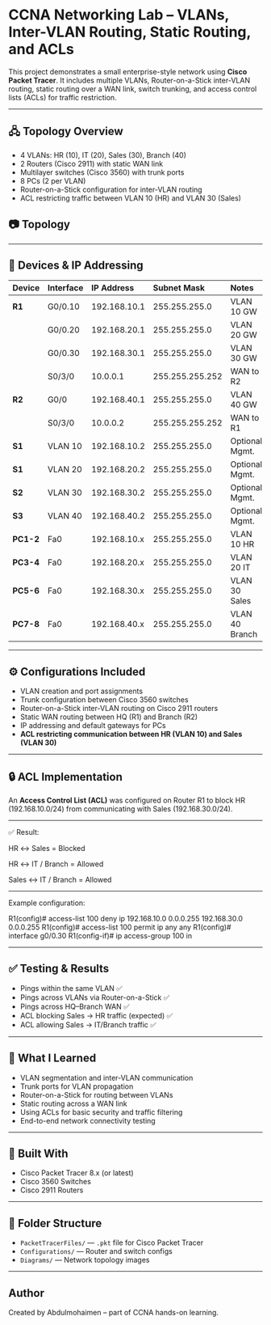 # CCNA Networking Lab – VLANs, Inter-VLAN Routing, Static Routing, and ACLs  

This project demonstrates a small enterprise-style network using **Cisco Packet Tracer**. It includes multiple VLANs, Router-on-a-Stick inter-VLAN routing, static routing over a WAN link, switch trunking, and access control lists (ACLs) for traffic restriction.  

---

## 🖧 Topology Overview  

- 4 VLANs: HR (10), IT (20), Sales (30), Branch (40)  
- 2 Routers (Cisco 2911) with static WAN link  
- Multilayer switches (Cisco 3560) with trunk ports  
- 8 PCs (2 per VLAN)  
- Router-on-a-Stick configuration for inter-VLAN routing  
- ACL restricting traffic between VLAN 10 (HR) and VLAN 30 (Sales)  
  

## 📷 Topology


---

## 🧱 Devices & IP Addressing

| Device | Interface | IP Address | Subnet Mask | Notes |
| :--- | :--- | :--- | :--- | :--- |
| **R1** | G0/0.10 | 192.168.10.1 | 255.255.255.0 | VLAN 10 GW |
| | G0/0.20 | 192.168.20.1 | 255.255.255.0 | VLAN 20 GW |
| | G0/0.30 | 192.168.30.1 | 255.255.255.0 | VLAN 30 GW |
| | S0/3/0 | 10.0.0.1 | 255.255.255.252 | WAN to R2 |
| **R2** | G0/0 | 192.168.40.1 | 255.255.255.0 | VLAN 40 GW |
| | S0/3/0 | 10.0.0.2 | 255.255.255.252 | WAN to R1 |
| **S1** | VLAN 10 | 192.168.10.2 | 255.255.255.0 | Optional Mgmt. |
| **S1** | VLAN 20 | 192.168.20.2 | 255.255.255.0 | Optional Mgmt. |
| **S2** | VLAN 30 | 192.168.30.2 | 255.255.255.0 | Optional Mgmt. |
| **S3** | VLAN 40 | 192.168.40.2 | 255.255.255.0 | Optional Mgmt. |
| **PC1-2** | Fa0 | 192.168.10.x | 255.255.255.0 | VLAN 10 HR |
| **PC3-4** | Fa0 | 192.168.20.x | 255.255.255.0 | VLAN 20 IT |
| **PC5-6** | Fa0 | 192.168.30.x | 255.255.255.0 | VLAN 30 Sales |
| **PC7-8** | Fa0 | 192.168.40.x | 255.255.255.0 | VLAN 40 Branch |



---

## ⚙️ Configurations Included  

- VLAN creation and port assignments  
- Trunk configuration between Cisco 3560 switches  
- Router-on-a-Stick inter-VLAN routing on Cisco 2911 routers  
- Static WAN routing between HQ (R1) and Branch (R2)  
- IP addressing and default gateways for PCs  
- **ACL restricting communication between HR (VLAN 10) and Sales (VLAN 30)**  

---

## 🔒 ACL Implementation  

An **Access Control List (ACL)** was configured on Router R1 to block HR (192.168.10.0/24) from communicating with Sales (192.168.30.0/24).  

---

✅ Result:

HR ↔ Sales = Blocked

HR ↔ IT / Branch = Allowed

Sales ↔ IT / Branch = Allowed

---

Example configuration:  

R1(config)# access-list 100 deny ip 192.168.10.0 0.0.0.255 192.168.30.0 0.0.0.255
R1(config)# access-list 100 permit ip any any
R1(config)# interface g0/0.30
R1(config-if)# ip access-group 100 in

---

## ✅ Testing & Results

- Pings within the same VLAN ✅  
- Pings across VLANs via Router-on-a-Stick ✅  
- Pings across HQ–Branch WAN ✅  
- ACL blocking Sales → HR traffic (expected) ✅  
- ACL allowing Sales → IT/Branch traffic ✅  

---

## 🧠 What I Learned

- VLAN segmentation and inter-VLAN communication  
- Trunk ports for VLAN propagation  
- Router-on-a-Stick for routing between VLANs  
- Static routing across a WAN link  
- Using ACLs for basic security and traffic filtering  
- End-to-end network connectivity testing  

---

## 💼 Built With

- Cisco Packet Tracer 8.x (or latest)  
- Cisco 3560 Switches  
- Cisco 2911 Routers  

---

## 📁 Folder Structure

- `PacketTracerFiles/` — `.pkt` file for Cisco Packet Tracer  
- `Configurations/` — Router and switch configs  
- `Diagrams/` — Network topology images  

---

## Author


Created by Abdulmohaimen – part of CCNA hands-on learning.
